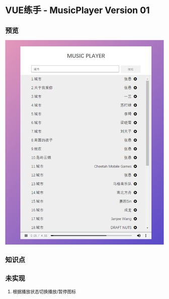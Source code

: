 # VUE练手 - MusicPlayer Version 01

## 预览
![预览图](https://github.com/Michael-Meng/VUE-MusicPlayer-V01/blob/master/screenshot.png)

## 知识点
## 未实现
1. 根据播放状态切换播放/暂停图标
